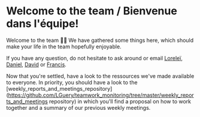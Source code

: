 # Welcome to the team / Bienvenue dans l'équipe!

Welcome to the team :tada::tada: We have gathered some things here, which should make your life in the team hopefully enjoyable.

If you have any question, do not hesitate to ask around or email [Loreleï](http://www.umr-marbec.fr/guery-lorelei.html), [Daniel](http://www.umr-marbec.fr/gaertner-daniel.html), [David](http://www.umr-marbec.fr/kaplan-david.html) or [Francis](http://www.umr-marbec.fr/marsac-francis.html).

Now that you're settled, have a look to the ressources we've made available to everyone. In priority, you should have a look to the [weekly_reports_and_meetings_repository](https://github.com/LGuery/teamwork_monitoring/tree/master/weekly_reports_and_meetings repository) in which you'll find a proposal on how to work together and a summary of our previous weekly meetings.
